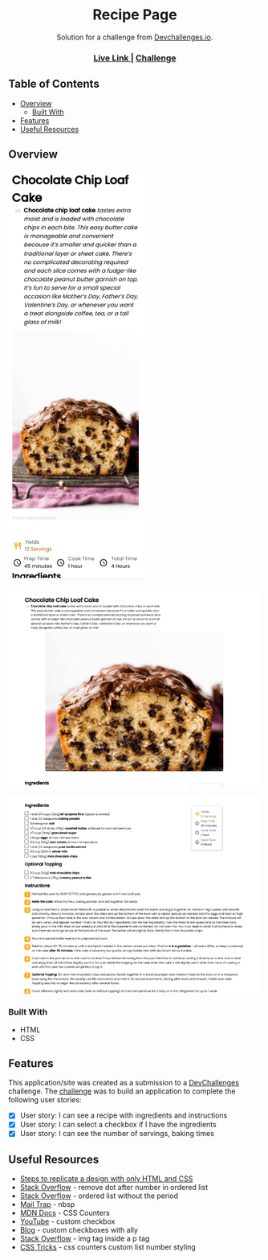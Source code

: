 <h1 align="center">Recipe Page</h1>

<div align="center">
   Solution for a challenge from  <a href="http://devchallenges.io" target="_blank">Devchallenges.io</a>.
</div>

<div align="center">
  <h3>
    <a href="https://jdegand.github.io/recipe-page">
      Live Link
    </a>
    <span> | </span>
    <a href="https://devchallenges.io/challenges/OEKdUZ6xs0h99C38XVht">
      Challenge
    </a>
  </h3>
</div>

## Table of Contents

- [Overview](#overview)
  - [Built With](#built-with)
- [Features](#features)
- [Useful Resources](#useful-resources)

## Overview

![](recipe-page-mobile.png)

![](recipe-page-desktop-1.png)

![](recipe-page-desktop-2.png)

### Built With

- HTML
- CSS

## Features

This application/site was created as a submission to a [DevChallenges](https://devchallenges.io/challenges) challenge. The [challenge](https://devchallenges.io/challenges/OEKdUZ6xs0h99C38XVht) was to build an application to complete the following user stories:

- [x] User story: I can see a recipe with ingredients and instructions
- [x] User story: I can select a checkbox if I have the ingredients
- [x] User story: I can see the number of servings, baking times

## Useful Resources

- [Steps to replicate a design with only HTML and CSS](https://devchallenges-blogs.web.app/how-to-replicate-design/)
- [Stack Overflow](https://stackoverflow.com/questions/11946098/how-to-remove-dot-after-number-in-ordered-list-items-in-ol-li) - remove dot after number in ordered list
- [Stack Overflow](https://stackoverflow.com/questions/5945161/html-css-ordered-list-without-the-period) - ordered list without the period
- [Mail Trap](https://mailtrap.io/blog/nbsp/) - nbsp
- [MDN Docs](https://developer.mozilla.org/en-US/docs/Web/CSS/CSS_Counter_Styles/Using_CSS_counters) - CSS Counters
- [YouTube](https://www.youtube.com/watch?v=2Sf8E9CUavA) - custom checkbox
- [Blog](https://www.a11ywithlindsey.com/blog/create-custom-keyboard-accesible-checkboxes) - custom checkboxes with ally
- [Stack Overflow](https://stackoverflow.com/questions/55995977/is-there-any-good-effect-when-put-an-img-tag-in-a-p-tag-is-it-correct-at-all/55996018) - img tag inside a p tag
- [CSS Tricks](https://css-tricks.com/css-counters-custom-list-number-styling/) - css counters custom list number styling